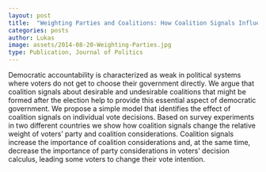 ```yaml
---
layout: post
title:  "Weighting Parties and Coalitions: How Coalition Signals Influence Voting Behavior"
categories: posts
author: Lukas
image: assets/2014-08-20-Weighting-Parties.jpg
type: Publication, Journal of Politics
---
```


Democratic accountability is characterized as weak in political systems where
voters do not get to choose their government directly. We argue that coalition
signals about desirable and undesirable coalitions that might be formed after
the election help to provide this essential aspect of democratic government.
We propose a simple model that identifies the effect of coalition signals on
individual vote decisions. Based on survey experiments in two different
countries we show how coalition signals change the relative weight of voters’
party and coalition considerations. Coalition signals increase the importance
of coalition considerations and, at the same time, decrease the importance
of party considerations in voters’ decision calculus, leading some voters to
change their vote intention.